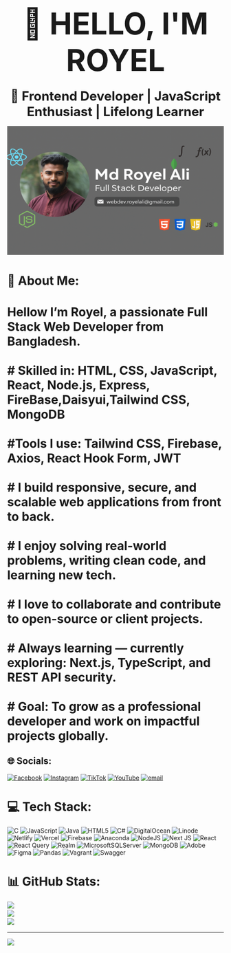 <h1 align="center">
  <strong>
    <span style="font-size: 2.5em;">👋 HELLO, I'M ROYEL</span>
  </strong>
</h1>

<h3 align="center">
  <strong>
    <span style="font-size: 1.8em;">🚀 Frontend Developer | JavaScript Enthusiast | Lifelong Learner</span>
  </strong>
</h3>


<p align="center">
  <img src="BannarPhoto.png" alt="Banner" style="height: 300px; width: 1000px;">
</p>

# 💫 About Me:
# Hellow I’m Royel, a passionate Full Stack Web Developer from Bangladesh.<br><br># Skilled in: HTML, CSS, JavaScript, React, Node.js, Express, FireBase,Daisyui,Tailwind CSS, MongoDB<br><br> #Tools I use: Tailwind CSS, Firebase, Axios, React Hook Form, JWT<br><br> # I build responsive, secure, and scalable web applications from front to back.<br><br># I enjoy solving real-world problems, writing clean code, and learning new tech.<br><br># I love to collaborate and contribute to open-source or client projects.<br><br># Always learning — currently exploring: Next.js, TypeScript, and REST API security.<br><br># Goal: To grow as a professional developer and work on impactful projects globally.



## 🌐 Socials:
[![Facebook](https://img.shields.io/badge/Facebook-%231877F2.svg?logo=Facebook&logoColor=white)](https://facebook.com/https://www.facebook.com/profile.php?id=100085936730814) [![Instagram](https://img.shields.io/badge/Instagram-%23E4405F.svg?logo=Instagram&logoColor=white)](https://instagram.com/Royelali527) [![TikTok](https://img.shields.io/badge/TikTok-%23000000.svg?logo=TikTok&logoColor=white)](https://tiktok.com/@https://www.tiktok.com/@its.royel527?_r=1&_d=dkee7hc59lf9ag&sec_uid=MS4wLjABAAAAgFGCPOZ-jAvOjZvPk_uhTvvyYw80ofEHUt-jELBu8KpO-VhwLmIgOV0icgCO4_DZ&share_author_id=7355077241959842821&sharer_language=en&source=h5_m&u_code=ede8417c02aidd&timestamp=1750783963&user_id=7355077241959842821&sec_user_id=MS4wLjABAAAAgFGCPOZ-jAvOjZvPk_uhTvvyYw80ofEHUt-jELBu8KpO-VhwLmIgOV0icgCO4_DZ&utm_source=copy&utm_campaign=client_share&utm_medium=android&share_iid=7516510585288083218&share_link_id=435b82bf-fc27-4e38-b47f-8773d22aaa77&share_app_id=1233&ugbiz_name=ACCOUNT&ug_btm=b8727%2Cb7360&social_share_type=5&enable_checksum=1 ) [![YouTube](https://img.shields.io/badge/YouTube-%23FF0000.svg?logo=YouTube&logoColor=white)](https://youtube.com/@https://www.youtube.com/@ROYEL526) [![email](https://img.shields.io/badge/Email-D14836?logo=gmail&logoColor=white)](mailto:webdev.royelali@gmail.com) 

# 💻 Tech Stack:
![C](https://img.shields.io/badge/c-%2300599C.svg?style=for-the-badge&logo=c&logoColor=white) ![JavaScript](https://img.shields.io/badge/javascript-%23323330.svg?style=for-the-badge&logo=javascript&logoColor=%23F7DF1E) ![Java](https://img.shields.io/badge/java-%23ED8B00.svg?style=for-the-badge&logo=openjdk&logoColor=white) ![HTML5](https://img.shields.io/badge/html5-%23E34F26.svg?style=for-the-badge&logo=html5&logoColor=white) ![C#](https://img.shields.io/badge/c%23-%23239120.svg?style=for-the-badge&logo=csharp&logoColor=white) ![DigitalOcean](https://img.shields.io/badge/DigitalOcean-%230167ff.svg?style=for-the-badge&logo=digitalOcean&logoColor=white) ![Linode](https://img.shields.io/badge/linode-00A95C?style=for-the-badge&logo=linode&logoColor=white) ![Netlify](https://img.shields.io/badge/netlify-%23000000.svg?style=for-the-badge&logo=netlify&logoColor=#00C7B7) ![Vercel](https://img.shields.io/badge/vercel-%23000000.svg?style=for-the-badge&logo=vercel&logoColor=white) ![Firebase](https://img.shields.io/badge/firebase-%23039BE5.svg?style=for-the-badge&logo=firebase) ![Anaconda](https://img.shields.io/badge/Anaconda-%2344A833.svg?style=for-the-badge&logo=anaconda&logoColor=white) ![NodeJS](https://img.shields.io/badge/node.js-6DA55F?style=for-the-badge&logo=node.js&logoColor=white) ![Next JS](https://img.shields.io/badge/Next-black?style=for-the-badge&logo=next.js&logoColor=white) ![React](https://img.shields.io/badge/react-%2320232a.svg?style=for-the-badge&logo=react&logoColor=%2361DAFB) ![React Query](https://img.shields.io/badge/-React%20Query-FF4154?style=for-the-badge&logo=react%20query&logoColor=white) ![Realm](https://img.shields.io/badge/Realm-39477F?style=for-the-badge&logo=realm&logoColor=white) ![MicrosoftSQLServer](https://img.shields.io/badge/Microsoft%20SQL%20Server-CC2927?style=for-the-badge&logo=microsoft%20sql%20server&logoColor=white) ![MongoDB](https://img.shields.io/badge/MongoDB-%234ea94b.svg?style=for-the-badge&logo=mongodb&logoColor=white) ![Adobe](https://img.shields.io/badge/adobe-%23FF0000.svg?style=for-the-badge&logo=adobe&logoColor=white) ![Figma](https://img.shields.io/badge/figma-%23F24E1E.svg?style=for-the-badge&logo=figma&logoColor=white) ![Pandas](https://img.shields.io/badge/pandas-%23150458.svg?style=for-the-badge&logo=pandas&logoColor=white) ![Vagrant](https://img.shields.io/badge/vagrant-%231563FF.svg?style=for-the-badge&logo=vagrant&logoColor=white) ![Swagger](https://img.shields.io/badge/-Swagger-%23Clojure?style=for-the-badge&logo=swagger&logoColor=white)
# 📊 GitHub Stats:
![](https://github-readme-stats.vercel.app/api?username=Royel500&theme=dark&hide_border=false&include_all_commits=false&count_private=false)<br/>
![](https://nirzak-streak-stats.vercel.app/?user=Royel500&theme=dark&hide_border=false)<br/>
![](https://github-readme-stats.vercel.app/api/top-langs/?username=Royel500&theme=dark&hide_border=false&include_all_commits=false&count_private=false&layout=compact)

---
[![](https://visitcount.itsvg.in/api?id=Royel500&icon=0&color=0)](https://visitcount.itsvg.in)

<!-- Proudly created with GPRM ( https://gprm.itsvg.in ) -->
